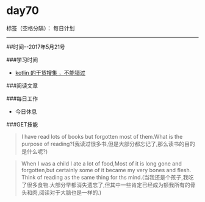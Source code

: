 # day70

标签（空格分隔）： 每日计划

---
##时间--2017年5月21号

###学习时间<br>
* [kotlin 的干货搜集 ，不能错过][1]

###阅读文章<br>


###每日工作<br>
* 今日休息

###GET技能
>I have read lots of books but forgotten most of them.What is the purpose of reading?(我读过很多书,但是大部分都忘记了,那么读书的目的是什么呢?)

>When I was a child I ate a lot of food,Most of it is long gone and forgotten,but certainly some of it became my very bones and flesh.
Think of reading as the same thing for ths mind.(当我还是个孩子,我吃了很多食物.大部分早都消失遗忘了,但其中一些肯定已经成为额我所有的骨头和肉,阅读对于大脑也是一样的.)

  [1]: http://kotlin.cn/?/article/6
